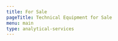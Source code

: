 ```yaml
---
title: For Sale
pageTitle: Technical Equipment for Sale
menu: main
type: analytical-services
---
```

